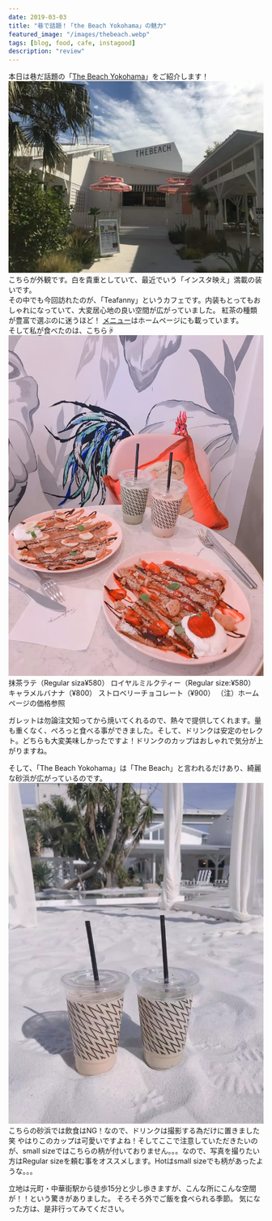 ```yaml
---
date: 2019-03-03
title: "巷で話題！「the Beach Yokohama」の魅力"
featured_image: "/images/thebeach.webp"
tags: [blog, food, cafe, instagood]
description: "review"
---
```


本日は巷だ話題の「<a href="http://the-beach.jp/" target="_blank">The Beach Yokohama</a>」をご紹介します！
![The Beach Yokohama](../../static/images/thebeach1.webp)
こちらが外観です。白を貴重としていて、最近でいう「インスタ映え」満載の装いです。  
その中でも今回訪れたのが、「Teafanny」というカフェです。内装もとってもおしゃれになっていて、大変居心地の良い空間が広がっていました。
紅茶の種類が豊富で選ぶのに迷うほど！
<a href="http://www.teafanny.jp/menu/" target="_blank">メニュー</a>はホームページにも載っています。  
そして私が食べたのは、こちら☟
![Teafannyfood](../../static/images/thebeach2.webp)
抹茶ラテ（Regular siza¥580）
ロイヤルミルクティー（Regular size:¥580）
キャラメルバナナ（¥800）
ストロベリーチョコレート（¥900）
（注）ホームページの価格参照

ガレットは勿論注文知ってから焼いてくれるので、熱々で提供してくれます。量も重くなく、ぺろっと食べる事ができました。そして、ドリンクは安定のセレクト。どちらも大変美味しかったですよ！ドリンクのカップはおしゃれで気分が上がりますね。　　　　

そして、「The Beach Yokohama」は「The Beach」と言われるだけあり、綺麗な砂浜が広がっているのです。
![beach](../../static/images/thebeach3.webp)
こちらの砂浜では飲食はNG！なので、ドリンクは撮影する為だけに置きました笑
やはりこのカップは可愛いですよね！そしてここで注意していただきたいのが、small sizeではこちらの柄が付いておりません。。。なので、写真を撮りたい方はRegular sizeを頼む事をオススメします。Hotはsmall sizeでも柄があったような。。。

立地は元町・中華街駅から徒歩15分と少し歩きますが、こんな所にこんな空間が！！という驚きがありました。
そろそろ外でご飯を食べられる季節。
気になった方は、是非行ってみてください。